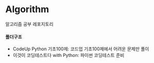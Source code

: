 # Algorithm
알고리즘 공부 레포지토리
#### 폴더구조
- CodeUp Python 기초100제: 코드업 기초100제에서 어려운 문제만 풀이
- 이것이 코딩테스트다 with Python: 파이썬 코딩테스트 준비

